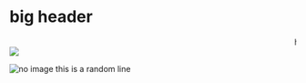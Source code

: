 <h1> big header  </h1>

<body>
  <marquee> hellwo </marquee>
  <br>
  <img src=https://www.google.com/search?q=github+logo&client=ubuntu&channel=fs&tbm=isch&source=iu&ictx=1&vet=1&fir=Kq4l3mSBVj08zM%252CH8p6HHzcTglWAM%252C_%253BLp2OqU7fPdjSMM%252CkHlC0fHCgyWhTM%252C_%253B8AE_J5pAtu3iiM%252CTXCcjLeV5gKBaM%252C_%253BG9U2Dai9GVGdNM%252CJY-eVDG-JQ2uaM%252C_%253BF4N7nNsmAvS0zM%252CTXCcjLeV5gKBaM%252C_%253BfLKD7QptF_vjyM%252CH8p6HHzcTglWAM%252C_%253BkA2-FqAeptEp1M%252CaZMTzBMUx1GvGM%252C_%253BOULuOTpOiJFkpM%252C3zSWhatB15Q0ZM%252C_%253BZs51aR2puky1QM%252C2RrOa4w_PYanyM%252C_%253BuNiYLmnMJypvEM%252CuxEPehlkPHmQdM%252C_%253B_OjrNiGLxhfxQM%252C6c2yz7gdNvDU7M%252C_%253BIeefiN93NoNWmM%252CzAWdjHONKkQJQM%252C_%253BdO1l3HgJbssG8M%252CgwkaSaXL7ezQZM%252C_%253BDGVHjhSEPkJgLM%252Ct7BPFRnhuadZ4M%252C_&usg=AI4_-kThsk5jDe2x7EZN0Hro-B26UNE-rw&sa=X&ved=2ahUKEwjuu6G1xvf3AhWmS2wGHX0NCzMQ9QF6BAgJEAE#imgrc=8AE_J5pAtu3iiM>

  ![no image](https://www.google.com/search?q=github+logo&client=ubuntu&channel=fs&tbm=isch&source=iu&ictx=1&vet=1&fir=Kq4l3mSBVj08zM%252CH8p6HHzcTglWAM%252C_%253BLp2OqU7fPdjSMM%252CkHlC0fHCgyWhTM%252C_%253B8AE_J5pAtu3iiM%252CTXCcjLeV5gKBaM%252C_%253BG9U2Dai9GVGdNM%252CJY-eVDG-JQ2uaM%252C_%253BF4N7nNsmAvS0zM%252CTXCcjLeV5gKBaM%252C_%253BfLKD7QptF_vjyM%252CH8p6HHzcTglWAM%252C_%253BkA2-FqAeptEp1M%252CaZMTzBMUx1GvGM%252C_%253BOULuOTpOiJFkpM%252C3zSWhatB15Q0ZM%252C_%253BZs51aR2puky1QM%252C2RrOa4w_PYanyM%252C_%253BuNiYLmnMJypvEM%252CuxEPehlkPHmQdM%252C_%253B_OjrNiGLxhfxQM%252C6c2yz7gdNvDU7M%252C_%253BIeefiN93NoNWmM%252CzAWdjHONKkQJQM%252C_%253BdO1l3HgJbssG8M%252CgwkaSaXL7ezQZM%252C_%253BDGVHjhSEPkJgLM%252Ct7BPFRnhuadZ4M%252C_&usg=AI4_-kThsk5jDe2x7EZN0Hro-B26UNE-rw&sa=X&ved=2ahUKEwjuu6G1xvf3AhWmS2wGHX0NCzMQ9QF6BAgJEAE#imgrc=8AE_J5pAtu3iiM)
<p1>this is a random line </p1>

</body>

